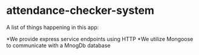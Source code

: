 # attendance-checker-system

A list of things happening in this app:

*We provide express service endpoints using HTTP
*We utilize Mongoose to communicate with a MnogDb database